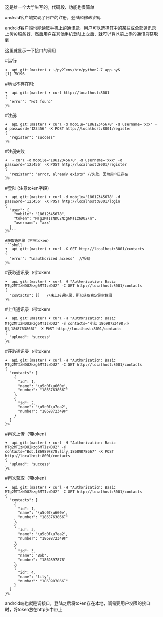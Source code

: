 这是给一个大学生写的，代码段，功能也很简单

android客户端实现了用户的注册，登陆和修改密码

android客户端也能读取手机上的通讯录，用户可以选择其中的某些或全部通讯录上传的服务器，然后用户在其他手机登陆上之后，就可以将以前上传的通讯录获取到

这里就显示一下接口的调用

#运行: 
```shell
➜  api git:(master) ✗ ~/py27env/bin/python2.7 app.py&
[1] 70196
```

#地址不存在时:
```shell
➜  api git:(master) ✗ curl http://localhost:8001
{
  "error": "Not found"
}%
```

#注册:
```shell
➜  api git:(master) ✗ curl -d mobile='18612345678' -d username='xxx' -d password='123456' -X POST http://localhost:8001/register
{
  "register": "success"
}%
```

#注册失败

```shell
➜  ~ curl -d mobile='18612345678' -d username='xxx' -d password='123456' -X POST http://localhost:8001/register
{
  "register": "error, already exists" //失败，因为用户已存在
}%
```

#登陆 (注意token字段)

```shell
➜  api git:(master) ✗ curl -d mobile='18612345678' -d password='123456' -X POST http://localhost:8001/login
{
  "user": {
    "mobile": "18612345678",
    "token": "MTg2MTIzNDU2Nzg6MTIzNDU2\n",
    "username": "xxx"
  }
}%```

#获取通讯录（不带token）
```shell
➜  api git:(master) ✗ curl -X GET http://localhost:8001/contacts
{
  "error": "Unauthorized access"  //报错
}%
```
#获取通讯录（带token）
```shell
➜  api git:(master) ✗ curl -H "Authorization: Basic MTg2MTIzNDU2Nzg6MTIzNDU2" -X GET http://localhost:8001/contacts
{
  "contacts": []   //未上传通讯录，所以获取肯定是空数组
}%
```

#上传通讯录（带token）
```shell
➜  api git:(master) ✗ curl -H "Authorization: Basic MTg2MTIzNDU2Nzg6MTIzNDU2" -d contacts="小红,18698723498;小明,18687638667" -X POST http://localhost:8001/contacts
{
  "upload": "success"
}%
```

#获取通讯录（带token）
```shell
➜  api git:(master) ✗ curl -H "Authorization: Basic MTg2MTIzNDU2Nzg6MTIzNDU2" -X GET http://localhost:8001/contacts
{
  "contacts": [
    {
      "id": 1,
      "name": "\u5c0f\u660e",
      "number": "18687638667"
    },
    {
      "id": 2,
      "name": "\u5c0f\u7ea2",
      "number": "18698723498"
    }
  ]
}%
```
#再次上传（带token）
```shell
➜  api git:(master) ✗ curl -H "Authorization: Basic MTg2MTIzNDU2Nzg6MTIzNDU2" -d contacts="Bob,1869897878;lily,18689878667" -X POST http://localhost:8001/contacts
{
  "upload": "success"
}%
```
#再次获取（带token）
```shell
➜  api git:(master) ✗ curl -H "Authorization: Basic MTg2MTIzNDU2Nzg6MTIzNDU2" -X GET http://localhost:8001/contacts
{
  "contacts": [
    {
      "id": 1,
      "name": "\u5c0f\u660e",
      "number": "18687638667"
    },
    {
      "id": 2,
      "name": "\u5c0f\u7ea2",
      "number": "18698723498"
    },
    {
      "id": 3,
      "name": "Bob",
      "number": "1869897878"
    },
    {
      "id": 4,
      "name": "lily",
      "number": "18689878667"
    }
  ]
}%
```

android端也就是调接口，登陆之后将token存在本地，调需要用户权限的接口时，将token放在http头中带上
